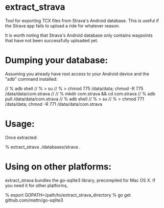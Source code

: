 extract_strava
==============

Tool for exporting TCX files from Strava's Android database. This is useful if the Strava app fails to upload a ride for whatever reason.

It is worth noting that Strava's Android database only contains waypoints that have not been successfully uploaded yet.

Dumping your database:
======================
Assuming you already have root access to your Android device and the "adb" command installed:

// % adb shell
// % > su
// % > chmod 775 /data/data; chmod -R 775 /data/data/com.strava
//
// % mkdir com.strava && cd com.strava
// % adb pull /data/data/com.strava
// % adb shell
// % > su
// % > chmod 771 /data/data; chmod -R 771 /data/data/com.strava


Usage:
======

Once extracted:

% extract_strava ./databases/strava .


Using on other platforms:
=========================
extract_strava bundles the go-sqlite3 library, precompiled for Mac OS X. If you need it for other platforms,

% export GOPATH=/path/to/extract_strava_directory
% go get github.com/mattn/go-sqlite3

